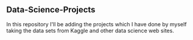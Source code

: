 ## Data-Science-Projects ##
In this repository I'll be adding the projects which I have done by myself taking the data sets from Kaggle and other data science web sites.    
